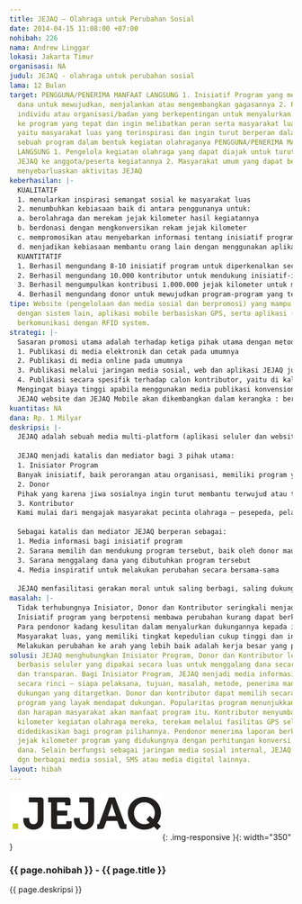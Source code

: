 ```yaml
---
title: JEJAQ – Olahraga untuk Perubahan Sosial
date: 2014-04-15 11:08:00 +07:00
nohibah: 226
nama: Andrew Linggar
lokasi: Jakarta Timur
organisasi: NA
judul: JEJAQ - olahraga untuk perubahan sosial
lama: 12 Bulan
target: PENGGUNA/PENERIMA MANFAAT LANGSUNG 1. Inisiatif Program yang membutuhkan dukungan
  dana untuk mewujudkan, menjalankan atau mengembangkan gagasannya 2. Pendonor, baik
  individu atau organisasi/badan yang berkepentingan untuk menyalurkan dana sosialnya
  ke program yang tepat dan ingin melibatkan peran serta masyarakat luas 3. Kontributor,
  yaitu masyarakat luas yang terinspirasi dan ingin turut berperan dalam mewujudkan
  sebuah program dalam bentuk kegiatan olahraganya PENGGUNA/PENERIMA MANFAAT TIDAK
  LANGSUNG 1. Pengelola kegiatan olahraga yang dapat diajak untuk turut mempublikasikan
  JEJAQ ke anggota/peserta kegiatannya 2. Masyarakat umum yang dapat berperan dalam
  menyebarluaskan aktivitas JEJAQ
keberhasilan: |-
  KUALITATIF
  1. menularkan inspirasi semangat sosial ke masyarakat luas
  2. menumbuhkan kebiasaan baik di antara penggunanya untuk:
  a. berolahraga dan merekam jejak kilometer hasil kegiatannya
  b. berdonasi dengan mengkonversikan rekam jejak kilometer
  c. mempromosikan atau menyebarkan informasi tentang inisiatif program yang membutuhkan dukungan masyarakat luas.
  d. menjadikan kebiasaan membantu orang lain dengan menggunakan aplikasi JEJAQ di seluler
  KUANTITATIF
  1. Berhasil mengundang 8-10 inisiatif program untuk diperkenalkan secara luas kepada donor, kontributor dan masyarakat
  2. Berhasil mengundang 10.000 kontributor untuk mendukung inisiatif-inisiatif program yang diperkenalkan JEJAQ
  3. Berhasil mengumpulkan kontribusi 1.000.000 jejak kilometer untuk mendukung inisiatif-inisiatif program
  4. Berhasil mengundang donor untuk mewujudkan program-program yang telah didukung para kontributor dan masyarakat luas
tipe: Website (pengelolaan dan media sosial dan berpromosi) yang mampu berintegrasi
  dengan sistem lain, aplikasi mobile berbasiskan GPS, serta aplikasi (bridge) untuk
  berkomunikasi dengan RFID system.
strategi: |-
  Sasaran promosi utama adalah terhadap ketiga pihak utama dengan metode dan jalur yang berbeda bagi masing-masing.
  1. Publikasi di media elektronik dan cetak pada umumnya
  2. Publikasi di media online pada umumnya
  3. Publikasi melalui jaringan media sosial, web dan aplikasi JEJAQ juga berperan sebagai jaringan media sosial yang dapat terhubung dgn berbagai jaringan media sosial lainnya
  4. Publikasi secara spesifik terhadap calon kontributor, yaitu di kalangan pelaku olahraga melalui berbagai media atau berbagai kegiatan
  Mengingat biaya tinggi apabila menggunakan media publikasi konvensional, maka prioritas media yang akan digunakan adalah melalui jaringan internet seperti jaringan media berita digital, jaringan media sosial, atau aplikasi seluler. Website dan aplikasi seluler JEJAQ sendiri pun akan berperan sebagai sebuah jaringan media sosial.Kerjasama strategis dengan penyedia jasa jaringan seluler akan menjadi sebuah dukungan yang besar untuk publikasi JEJAQ.
  JEJAQ website dan JEJAQ Mobile akan dikembangkan dalam kerangka : berintegrasi dengan banyak aplikasi media sosial: web service maupun API (RESTful API) merupakan salah satu komponen penting
kuantitas: NA
dana: Rp. 1 Milyar
deskripsi: |-
  JEJAQ adalah sebuah media multi-platform (aplikasi seluler dan website) untuk mengajak masyarakat Indonesia bersama-sama membuat perubahan ke arah yang lebih baik, sambil dibarengi ajakan gaya hidup sehat dengan semakin rajin dan rutin berolahraga.

  JEJAQ menjadi katalis dan mediator bagi 3 pihak utama:
  1. Inisiator Program
  Banyak inisiatif, baik perorangan atau organisasi, memiliki program yang bertujuan membuat perbaikan bagi lingkungan dan masyarakat sekitarnya. Entah itu dalam bidang sosial, pendidikan, lingkungan hidup, kesehatan dan lain sebagainya.
  2. Donor
  Pihak yang karena jiwa sosialnya ingin turut membantu terwujud atau terlaksananya program-program yang baik dan berpotensi membawa perubahan masyarakat. Dukungan donor umumnya berupa dana.
  3. Kontributor
  Kami mulai dari mengajak masyarakat pecinta olahraga – pesepeda, pelari atau perenang yang secara rutin berolahraga untuk menyumbangkan jarak tempuh mereka bagi program tertentu, kemudian dikonversikan menjadi dana sumbangan dari para donor.

  Sebagai katalis dan mediator JEJAQ berperan sebagai:
  1. Media informasi bagi inisiatif program
  2. Sarana memilih dan mendukung program tersebut, baik oleh donor maupun para kontributor
  3. Sarana menggalang dana yang dibutuhkan program tersebut
  4. Media inspiratif untuk melakukan perubahan secara bersama-sama

  JEJAQ menfasilitasi gerakan moral untuk saling berbagi, saling dukung dan berbagi gagasan upaya perubahan ke arah yang lebih baik.
masalah: |-
  Tidak terhubungnya Inisiator, Donor dan Kontributor seringkali menjadi faktor kegagalan sebuah program yang baik.
  Inisiatif program yang berpotensi membawa perubahan kurang dapat berkembang atau bertahan karena tidak cukup dikenal masyarakat. Tidak tersampaikannya gagasan dari program tersebut, membuat kurangnya dukungan dari masyarakat, termasuk dalam wujud dana.
  Para pendonor kadang kesulitan dalam menyalurkan dukungannya kepada inisiatif program yang tepat. Kejelasan informasi, program, sasaran dan organisasi pelaksana menjadi faktor penentu dalam keputusan penyaluran dukungan dana oleh donor.
  Masyarakat luas, yang memiliki tingkat kepedulian cukup tinggi dan ingin dapat turut berperan membantu namun tidak punya kesempatan mendukung dalam bentuk dana – perlu kesempatan untuk menyalurkan potensinya dalam bentuk lain.
  Melakukan perubahan ke arah yang lebih baik adalah kerja besar yang perlu melibatkan banyak pihak.
solusi: JEJAQ menghubungkan Inisiator Program, Donor dan Kontributor lewat media multi-platform
  berbasis seluler yang dipakai secara luas untuk menggalang dana secara akuntable
  dan transparan. Bagi Inisiator Program, JEJAQ menjadi media informasi program kerjanya
  secara rinci – siapa pelaksana, tujuan, masalah, metode, penerima manfaat dan kebutuhan
  dukungan yang ditargetkan. Donor dan kontributor dapat memilih secara tepat/berimbang
  program yang layak mendapat dukungan. Popularitas program menunjukkan kepercayaan
  dan harapan masyarakat akan manfaat program itu. Kontributor menyumbangkan jejak
  kilometer kegiatan olahraga mereka, terekam melalui fasilitas GPS selulernya, untuk
  didedikasikan bagi program pilihannya. Pendonor menerima laporan berkala hasil pencapaian
  jejak kilometer program yang didukungnya dengan perhitungan konversi dalam bentuk
  dana. Selain berfungsi sebagai jaringan media sosial internal, JEJAQ juga terhubung
  dgn berbagai media sosial, SMS atau media digital lainnya.
layout: hibah
---
```


![226](/static/img/hibahcms/226.png){: .img-responsive }{: width="350" }

### {{ page.nohibah }} - {{ page.title }}

{{ page.deskripsi }}
